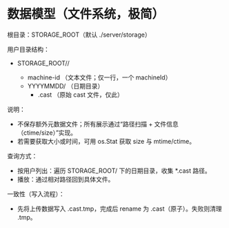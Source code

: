 # 数据模型（文件系统，极简）

根目录：STORAGE_ROOT（默认 ./server/storage）

用户目录结构：
- STORAGE_ROOT/<username>/
	- machine-id   （文本文件；仅一行，一个 machineId）
	- YYYYMMDD/    （日期目录）
		- <uuid>.cast  （原始 cast 文件，仅此）

说明：
- 不保存额外元数据文件；所有展示通过“路径扫描 + 文件信息（ctime/size）”实现。
- 若需要获取大小或时间，可用 os.Stat 获取 size 与 mtime/ctime。

查询方式：
- 按用户列出：遍历 STORAGE_ROOT/<username> 下的日期目录，收集 *.cast 路径。
- 播放：通过相对路径回到具体文件。

一致性（写入流程）：
- 先将上传数据写入 <uuid>.cast.tmp，完成后 rename 为 <uuid>.cast（原子）。失败则清理 .tmp。
